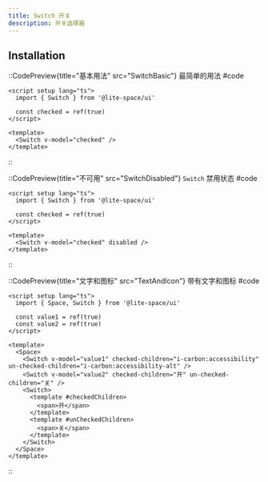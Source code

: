 ```yaml
---
title: Switch 开关
description: 开关选择器
---
```


## Installation

::CodePreview{title="基本用法" src="SwitchBasic"}
最简单的用法
#code
```vue
<script setup lang="ts">
  import { Switch } from '@lite-space/ui'

  const checked = ref(true)
</script>

<template>
  <Switch v-model="checked" />
</template>
```
::

::CodePreview{title="不可用" src="SwitchDisabled"}
`Switch` 禁用状态
#code
```vue
<script setup lang="ts">
  import { Switch } from '@lite-space/ui'

  const checked = ref(true)
</script>

<template>
  <Switch v-model="checked" disabled />
</template>
```
::

::CodePreview{title="文字和图标" src="TextAndIcon"}
带有文字和图标
#code
```vue
<script setup lang="ts">
  import { Space, Switch } from '@lite-space/ui'

  const value1 = ref(true)
  const value2 = ref(true)
</script>

<template>
  <Space>
    <Switch v-model="value1" checked-children="i-carbon:accessibility" un-checked-children="i-carbon:accessibility-alt" />
    <Switch v-model="value2" checked-children="开" un-checked-children="关" />
    <Switch>
      <template #checkedChildren>
        <span>开</span>
      </template>
      <template #unCheckedChildren>
        <span>关</span>
      </template>
    </Switch>
  </Space>
</template>
```
::

